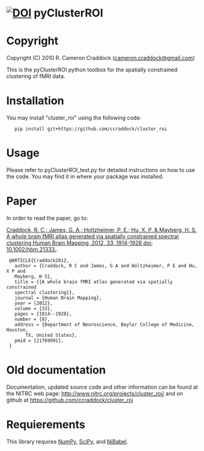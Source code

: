 [![DOI](https://zenodo.org/badge/doi/10.5281/zenodo.14297.svg)](http://dx.doi.org/10.5281/zenodo.14297)
pyClusterROI
===========
 # Copyright
 Copyright (C) 2010 R. Cameron Craddock (cameron.craddock@gmail.com)
 
 This is the pyClusterROI python toolbox for the spatially constrained clustering of fMRI data. 

 # Installation
 You may install "cluster_roi" using the following code:
 
       pip install git+https://github.com/ccraddock/cluster_roi
 
 # Usage
 Please refer to pyClusterROI_test.py for detailed instructions on how to use the code. You may find it in where your package was installed.
 
 # Paper
 In order to read the paper, go to:
 
 [Craddock, R. C.; James, G. A.; Holtzheimer, P. E.; Hu, X. P. & Mayberg, H. S.
 A whole brain fMRI atlas generated via spatially constrained spectral
 clustering Human Brain Mapping, 2012, 33, 1914-1928 doi: 10.1002/hbm.21333.](http://www.ncbi.nlm.nih.gov/pubmed/21769991).
 
     @ARTICLE{Craddock2012,
       author = {Craddock, R C and James, G A and Holtzheimer, P E and Hu, X P and
       Mayberg, H S},
       title = {{A whole brain fMRI atlas generated via spatially constrained
       spectral clustering}},
       journal = {Human Brain Mapping},
       year = {2012},
       volume = {33},
       pages = {1914--1928},
       number = {8},
       address = {Department of Neuroscience, Baylor College of Medicine, Houston,
           TX, United States},
       pmid = {21769991},
     } 

 # Old documentation
 Documentation, updated source code and other information can be found at the
 NITRC web page: http://www.nitrc.org/projects/cluster_roi/ and on github at
 https://github.com/ccraddock/cluster_roi

 # Requierements
 This library requires [NumPy](http://numpy.scipy.org), [SciPy](http://www.scipy.org), and [NiBabel](http://nipy.sourceforge.net/nibabel).
